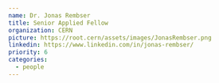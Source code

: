 ```yaml
---
name: Dr. Jonas Rembser
title: Senior Applied Fellow
organization: CERN
picture: https://root.cern/assets/images/JonasRembser.png
linkedin: https://www.linkedin.com/in/jonas-rembser/
priority: 6
categories:
  - people
---
```


